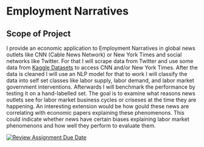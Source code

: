 # Employment Narratives

## Scope of Project

I provide an economic application to Employment Narratives in global news outlets like CNN (Cable News Network) or New York Times and social networks like Twitter. For that I will scrape data from Twitter and use some data from [Kaggle Datasets](https://www.kaggle.com/datasets/hadasu92/cnn-articles-after-basic-cleaning) to access CNN and/or New York Times. After the data is cleaned I will use an NLP model for that to work I will classify the data into self set classes like labor supply, labor demand, and labor market government interventions. Afterwards I will benchmark the performance by testing it on a hand-labelled set. The goal is to examine what reasons news outlets see for labor market business cycles or criseses at the time they are happening. An interesting extension would be how gould these news are correlating with economic papers explaining these phenomenons. This could indicate whether news have certain biases explaining labor market phenomenons and how well they perform to evaluate them.

[![Review Assignment Due Date](https://classroom.github.com/assets/deadline-readme-button-24ddc0f5d75046c5622901739e7c5dd533143b0c8e959d652212380cedb1ea36.svg)](https://classroom.github.com/a/R1vgPUT1)
